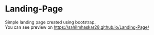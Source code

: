 # Landing-Page
Simple landing page created using bootstrap.<br>
You can see preview on https://sahilmhaskar28.github.io/Landing-Page/ 
